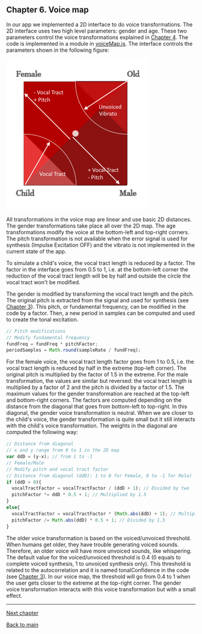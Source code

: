## Chapter 6. Voice map

In our app we implemented a 2D interface to do voice transformations. The 2D interface uses two high level parameters: gender and age. These two parameters control the voice transformations explained in [Chapter 4](Chapter%204.%20Voice%20transformations.md). The code is implemented in a module in [voiceMap.js](../voiceMap.js). The interface controls the parameters shown in the following figure:

![Alt text](img/VoiceMap.png?raw=true "Voice map")

All transformations in the voice map are linear and use basic 2D distances. The gender transformations take place all over the 2D map. The age transformations modify the voice at the bottom-left and top-right corners. The pitch transformation is not available when the error signal is used for synthesis (Impulse Excitation OFF) and the vibrato is not implemented in the current state of the app.

To simulate a child's voice, the vocal tract length is reduced by a factor. The factor in the interface goes from 0.5 to 1, i.e. at the bottom-left corner the reduction of the vocal tract length will be by half and outside the circle the vocal tract won't be modified.

The gender is modified by transforming the vocal tract length and the pitch. The original pitch is extracted from the signal and used for synthesis (see [Chapter 3](Chapter%203.%20Voice%20synthesis.md)). This pitch, or fundamental frequency, can be modified in the code by a factor. Then, a new period in samples can be computed and used to create the tonal excitation.

```javascript
// Pitch modifications
// Modify fundamental frequency
fundFreq = fundFreq * pitchFactor;
periodSamples = Math.round(sampleRate / fundFreq);
```

For the female voice, the vocal tract length factor goes from 1 to 0.5, i.e. the vocal tract length is reduced by half in the extreme (top-left corner). The original pitch is multiplied by the factor of 1.5 in the extreme. For the male transformation, the values are similar but reversed: the vocal tract length is multiplied by a factor of 2 and the pitch is divided by a factor of 1.5. The maximum values for the gender transformation are reached at the top-left and bottom-right corners. The factors are computed depending on the distance from the diagonal that goes from bottom-left to top-right. In this diagonal, the gender voice transformation is neutral. When we are closer to the child's voice, the gender transformation is quite small but it still interacts with the child's voice transformation. The weights in the diagonal are computed the following way:

```javascript
// Distance from diagonal
// x and y range from 0 to 1 in the 2D map
var ddD = (y-x); // from 1 to -1
// Female/Male
// Modify pitch and vocal tract factor
// Distance from diagonal (ddD): 1 to 0 for Female, 0 to -1 for Male)
if (ddD > 0){
  vocalTractFactor = vocalTractFactor / (ddD + 1); // Divided by two
  pitchFactor *= ddD * 0.5 + 1; // Multiplied by 1.5
}
else{
  vocalTractFactor = vocalTractFactor * (Math.abs(ddD) + 1); // Multiplied by two
  pitchFactor /= Math.abs(ddD) * 0.5 + 1; // Divided by 1.5
}
```

The older voice transformation is based on the voiced/unvoiced threshold. When humans get older, they have trouble generating voiced sounds. Therefore, an older voice will have more unvoiced sounds, like whispering. The default value for the voiced/unvoiced threshold is 0.4 (0 equals to complete voiced synthesis, 1 to unvoiced synthesis only). This threshold is related to the autocorrelation and it is named tonalConfidence in the code (see  [Chapter 3](Chapter%203.%20Voice%20synthesis.md)). In our voice map, the threshold will go from 0.4 to 1 when the user gets closer to the extreme at the top-right corner. The gender voice transformation interacts with this voice transformation but with a small effect.

___

[Next chapter](Visualization.md)

[Back to main](../README.md)
